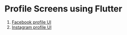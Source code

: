 # Profile Screens using Flutter

1. [Facebook profile UI](https://github.com/dineshnagarajandev/dn_flutter_profile_ui/tree/main/dn_fb_profile_ui)
2. [Instagram profile UI](https://github.com/dineshnagarajandev/dn_flutter_profile_ui/tree/main/dn_instagram_profile_ui)
